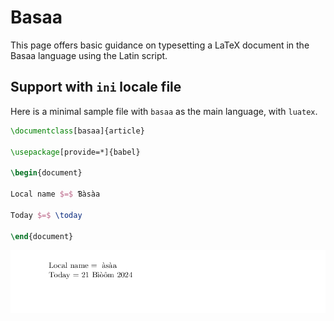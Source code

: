 # Basaa

This page offers basic guidance on typesetting a LaTeX document in the
Basaa language using the Latin script.

## Support with `ini` locale file

Here is a minimal sample file with `basaa` as the main language, with `luatex`.

```tex
\documentclass[basaa]{article}

\usepackage[provide=*]{babel}

\begin{document}

Local name $=$ Ɓàsàa

Today $=$ \today

\end{document}
```

![](../media/locale-basaa.png)